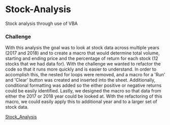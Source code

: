 # Stock-Analysis

Stock analysis through use of VBA

### Challenge

With this analysis the goal was to look at stock data across multiple years (2017 and 2018) and to create a macro that would determine total volume, starting and ending price and the percentage of return for each stock (12 stocks that we had data for). With the challenge we wanted to refactor the code so that it runs more quickly and is easier to understand. In order to accomplish this, the nested for loops were removed, and a macro for a 'Run' and 'Clear' button was created and inserted into the sheet. Additionally, conditional formatting was added so the either positive or negative returns could be easily identified. Lastly, we designed the macro so that data from either the 2017 or 2018 year could be looked at. With the refactoring of this macro, we could easily apply this to additional year and to a larger set of stock data.

[Stock_Analysis](https://github.com/hillarykrumbholz/stock-analysis/blob/master/green_stocks.xlsm)


